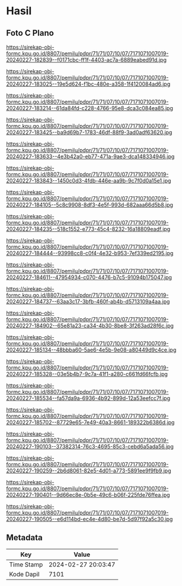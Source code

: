 # Hasil

## Foto C Plano

https://sirekap-obj-formc.kpu.go.id/8807/pemilu/pdpr/71/71/07/10/07/7171071007019-20240227-182839--f0171cbc-ff1f-4403-ac7a-6889eabed91d.jpg

https://sirekap-obj-formc.kpu.go.id/8807/pemilu/pdpr/71/71/07/10/07/7171071007019-20240227-183025--19e5d624-f1bc-480e-a358-1f4120084ad6.jpg

https://sirekap-obj-formc.kpu.go.id/8807/pemilu/pdpr/71/71/07/10/07/7171071007019-20240227-183214--61da84fd-c228-4766-95e8-dca3c084ea85.jpg

https://sirekap-obj-formc.kpu.go.id/8807/pemilu/pdpr/71/71/07/10/07/7171071007019-20240227-183425--ba9d69b7-1783-46df-88f9-3ad0adf63620.jpg

https://sirekap-obj-formc.kpu.go.id/8807/pemilu/pdpr/71/71/07/10/07/7171071007019-20240227-183633--4e3b42a0-eb77-471a-9ae3-dca148334946.jpg

https://sirekap-obj-formc.kpu.go.id/8807/pemilu/pdpr/71/71/07/10/07/7171071007019-20240227-183843--1450c0d3-4fdb-446e-aa9b-9c7f0d0a15e1.jpg

https://sirekap-obj-formc.kpu.go.id/8807/pemilu/pdpr/71/71/07/10/07/7171071007019-20240227-184105--5c8c9908-8df3-4e5f-993d-682aaa66d5b8.jpg

https://sirekap-obj-formc.kpu.go.id/8807/pemilu/pdpr/71/71/07/10/07/7171071007019-20240227-184235--518c1552-e773-45c4-8232-16a18809eadf.jpg

https://sirekap-obj-formc.kpu.go.id/8807/pemilu/pdpr/71/71/07/10/07/7171071007019-20240227-184444--93998cc8-c0f4-4e32-b953-7ef339ed2195.jpg

https://sirekap-obj-formc.kpu.go.id/8807/pemilu/pdpr/71/71/07/10/07/7171071007019-20240227-184611--47954934-c070-4476-b7c5-91094b175047.jpg

https://sirekap-obj-formc.kpu.go.id/8807/pemilu/pdpr/71/71/07/10/07/7171071007019-20240227-184737--63aa3c17-3bfb-460f-ab4b-d5713109a4aa.jpg

https://sirekap-obj-formc.kpu.go.id/8807/pemilu/pdpr/71/71/07/10/07/7171071007019-20240227-184902--65e81a23-ca34-4b30-8be8-3f263ad28f6c.jpg

https://sirekap-obj-formc.kpu.go.id/8807/pemilu/pdpr/71/71/07/10/07/7171071007019-20240227-185134--48bbba60-5ae6-4e5b-9e08-a80449d9c4ce.jpg

https://sirekap-obj-formc.kpu.go.id/8807/pemilu/pdpr/71/71/07/10/07/7171071007019-20240227-185328--03e5b4b7-9c7a-41f1-a280-c661fd66fcfb.jpg

https://sirekap-obj-formc.kpu.go.id/8807/pemilu/pdpr/71/71/07/10/07/7171071007019-20240227-185534--fa57da9a-6936-4b92-899d-12a53eefcc7f.jpg

https://sirekap-obj-formc.kpu.go.id/8807/pemilu/pdpr/71/71/07/10/07/7171071007019-20240227-185702--87729e65-7e49-40a3-8661-189322b6386d.jpg

https://sirekap-obj-formc.kpu.go.id/8807/pemilu/pdpr/71/71/07/10/07/7171071007019-20240227-190103--37382314-76c3-4695-85c3-cebd6a5ada56.jpg

https://sirekap-obj-formc.kpu.go.id/8807/pemilu/pdpr/71/71/07/10/07/7171071007019-20240227-190259--2b6d8061-82e5-4d01-a773-5891ee9f9fb9.jpg

https://sirekap-obj-formc.kpu.go.id/8807/pemilu/pdpr/71/71/07/10/07/7171071007019-20240227-190401--9d66ec8e-0b5e-49c6-b06f-225fde76ffea.jpg

https://sirekap-obj-formc.kpu.go.id/8807/pemilu/pdpr/71/71/07/10/07/7171071007019-20240227-190505--e6d114bd-ec4e-4d80-be7d-5d97f92a5c30.jpg


## Metadata

| Key        | Value               |
| ---------- | ------------------- |
| Time Stamp | 2024-02-27 20:03:47 |
| Kode Dapil | 7101                |



